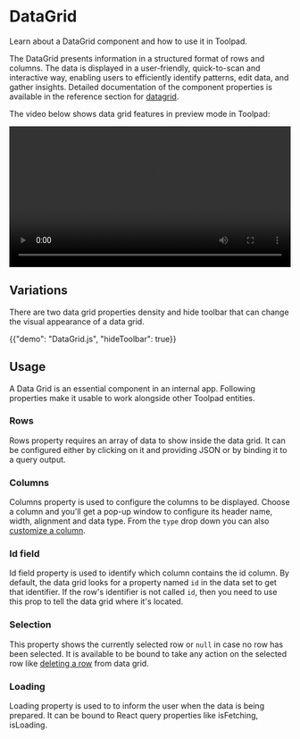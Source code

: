 # DataGrid

<p class="description">Learn about a DataGrid component and how to use it in Toolpad.</p>

The DataGrid presents information in a structured format of rows and columns. The data is displayed in a user-friendly, quick-to-scan and interactive way, enabling users to efficiently identify patterns, edit data, and gather insights. Detailed documentation of the component properties is available in the reference section for [datagrid](/toolpad/reference/components/data-grid/#properties).

The video below shows data grid features in preview mode in Toolpad:

<video controls width="100%" height="auto" style="contain" alt="button-onclick-js-expression">
  <source src="/static/toolpad/docs/components/datagrid/datagrid.mp4" type="video/mp4">
  Your browser does not support the video tag.
</video>

## Variations

There are two data grid properties density and hide toolbar that can change the visual appearance of a data grid.

{{"demo": "DataGrid.js", "hideToolbar": true}}

## Usage

A Data Grid is an essential component in an internal app. Following properties make it usable to work alongside other Toolpad entities.

### Rows

Rows property requires an array of data to show inside the data grid. It can be configured either by clicking on it and providing JSON or by binding it to a query output.

### Columns

Columns property is used to configure the columns to be displayed. Choose a column and you'll get a pop-up window to configure its header name, width, alignment and data type.
From the `type` drop down you can also [customize a column](/toolpad/how-to-guides/customize-datagrid/).

### Id field

Id field property is used to identify which column contains the id column. By default, the data grid looks for a property named `id` in the data set to get that identifier. If the row's identifier is not called `id`, then you need to use this prop to tell the data grid where it's located.

### Selection

This property shows the currently selected row or `null` in case no row has been selected. It is available to be bound to take any action on the selected row like [deleting a row](/toolpad/how-to-guides/delete-datagrid-row/) from data grid.

### Loading

Loading property is used to to inform the user when the data is being prepared. It can be bound to React query properties like isFetching, isLoading.
